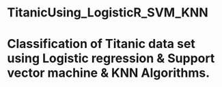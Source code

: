 # TitanicUsing_LogisticR_SVM_KNN
# Classification of Titanic data set using Logistic regression & Support vector machine & KNN Algorithms.
